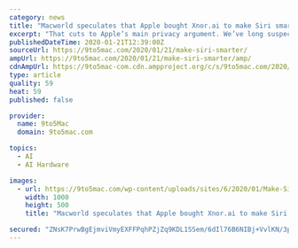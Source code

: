 ```yaml
---
category: news
title: "Macworld speculates that Apple bought Xnor.ai to make Siri smarter"
excerpt: "That cuts to Apple’s main privacy argument. We’ve long suspected that the reason why Siri lags Google Assistant and Amazon Alexa is that Apple doesn’t collect the same kind of information that those companies do and is thus at a disadvantage […] By embedding Edge AI into Apple’s own chip via the Neural Engine or a new co-processor ..."
publishedDateTime: 2020-01-21T12:39:00Z
sourceUrl: https://9to5mac.com/2020/01/21/make-siri-smarter/
ampUrl: https://9to5mac.com/2020/01/21/make-siri-smarter/amp/
cdnAmpUrl: https://9to5mac-com.cdn.ampproject.org/c/s/9to5mac.com/2020/01/21/make-siri-smarter/amp/
type: article
quality: 59
heat: 59
published: false

provider:
  name: 9to5Mac
  domain: 9to5mac.com

topics:
  - AI
  - AI Hardware

images:
  - url: https://9to5mac.com/wp-content/uploads/sites/6/2020/01/Make-Siri-smarter.jpg?quality=82&strip=all&w=1000
    width: 1000
    height: 500
    title: "Macworld speculates that Apple bought Xnor.ai to make Siri smarter"

secured: "ZNsK7PrwBgEjmviVmyEXFFPqhPZjZq9KDL1SSem/6dIl76B6NIBj+VvlKN/3pLCFszZMgGNg0NtH7G5wnur3wpSmlBm+SKfj6KQn5MqkN8Iq0cHI+rEJuXaVB1USgcm6tjGolhe838pEnPB+i3orJOLpsnQweOT+YoH7K5FGQK0ygg3UEhBy3oJtJzLTG8LLVXeCxVyErYd1uI59N0KHcXXMRquUdbRcnWU7qUyQ8yWuQiuB7GrRjO9TWoki89VtOekCBLSW9u7t+PZRnm/BSr4HEEhoCVYgcILBn/1Hesw=;xTXZIiyo734GrmHQ8rnoZQ=="
---
```


